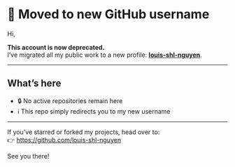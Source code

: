 # 🚚 Moved to new GitHub username

Hi,

**This account is now deprecated.**  
I’ve migrated all my public work to a new profile: **[louis-shl-nguyen](https://github.com/louis-shl-nguyen)**.  

---

## What’s here

- 🔒 No active repositories remain here  
- ℹ️ This repo simply redirects you to my new username  

---

If you’ve starred or forked my projects, head over to:  
👉 https://github.com/louis-shl-nguyen

See you there!  
